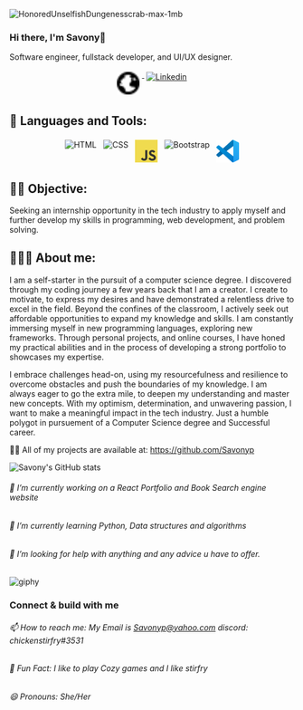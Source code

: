 ![HonoredUnselfishDungenesscrab-max-1mb](https://github.com/Savonyp/Savonyp/assets/77499378/4c49bc5d-b6df-4d57-8fea-05d2d85d362d)
### Hi there, I'm Savony👋
Software engineer, fullstack developer, and UI/UX designer.
<!--add known languages and tools--->
<p align="center">
 <a href="https://github.com/Savonyp" target="_blank" rel="noopener noreferrer"> <img src="https://raw.githubusercontent.com/iconic/open-iconic/master/svg/globe.svg" alt="Github" height="40" style="vertical-align:top; margin:4px"> </a>
 <a href="https://www.linkedin.com/in/savony-panton-079259179/" target="_blank" rel="noopener noreferrer"> <img src="https://cdn.jsdelivr.net/npm/simple-icons@v3/icons/linkedin.svg" alt="Linkedin" height="40" style="vertical-align:top; margin:4px"></a>

<br />

## 🧰 Languages and Tools:
<p align="center">
<img src="" alt="HTML" height="40" style="vertical-align:top; margin:4px">
<img src="" alt="CSS" height="40" style="vertical-align:top; margin:4px">
<img src="https://raw.githubusercontent.com/github/explore/80688e429a7d4ef2fca1e82350fe8e3517d3494d/topics/javascript/javascript.png" alt="Javascript" height="40" style="vertical-align:top; margin:4px">
<img src="" alt="Bootstrap" height="40" style="vertical-align:top; margin:4px">
<img src="https://raw.githubusercontent.com/github/explore/80688e429a7d4ef2fca1e82350fe8e3517d3494d/topics/visual-studio-code/visual-studio-code.png" alt="VS Code" height="40" style="vertical-align:top; margin:4px">

</p>

## 👩‍💻 Objective: 
Seeking an internship opportunity in the tech industry to apply myself and further develop my
skills in programming, web development, and problem solving.

## 🙋🏻‍♀️ About me:

I am a self-starter in the pursuit of a computer science degree. I discovered through my coding journey a few years back that I am a creator. I create to motivate, to express my desires and have demonstrated a relentless drive to excel in the field. Beyond the confines of the classroom, I actively seek out affordable opportunities to expand my knowledge and skills. I am constantly immersing myself in new programming languages, exploring new frameworks. Through personal projects, and online courses, I have honed my practical abilities and in the process of developing a strong portfolio to showcases my expertise. 

I embrace challenges head-on, using my resourcefulness and resilience to overcome obstacles and push the boundaries of my knowledge. I am always eager to go the extra mile, to deepen my understanding and master new concepts. With my optimism, determination, and unwavering passion, I want to make a meaningful impact in the tech industry. Just a humble polygot in pursuement of a Computer Science degree and Successful career. 

👨‍💻 All of my projects are available at: https://github.com/Savonyp

<!--Add in Github Stats-->
![Savony's GitHub stats](https://github-readme-repo.vercel.app/api?username=Savonyp&theme=omni_icons=true)

###### 🔭 I’m currently working on a React Portfolio and Book Search engine website
###### 🌱 I’m currently learning Python, Data structures and algorithms
###### 🤔 I’m looking for help with anything and any advice u have to offer.
![giphy](https://github.com/Savonyp/Savonyp/assets/77499378/0690d757-d861-42d3-9ca2-e9039a204a7f)
### Connect & build with me
###### 📫 How to reach me: My Email is Savonyp@yahoo.com discord: chickenstirfry#3531 
###### 👾 Fun Fact: I like to play Cozy games and I like stirfry 
###### 😄 Pronouns: She/Her
